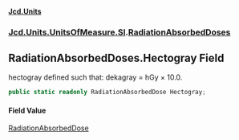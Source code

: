 #### [Jcd.Units](index 'index')
### [Jcd.Units.UnitsOfMeasure.SI](Jcd.Units.UnitsOfMeasure.SI 'Jcd.Units.UnitsOfMeasure.SI').[RadiationAbsorbedDoses](RadiationAbsorbedDoses 'Jcd.Units.UnitsOfMeasure.SI.RadiationAbsorbedDoses')

## RadiationAbsorbedDoses.Hectogray Field

hectogray defined such that: dekagray = hGy × 10.0.

```csharp
public static readonly RadiationAbsorbedDose Hectogray;
```

#### Field Value
[RadiationAbsorbedDose](RadiationAbsorbedDose 'Jcd.Units.UnitTypes.RadiationAbsorbedDose')